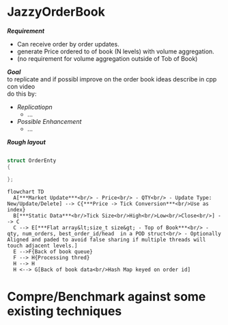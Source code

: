 # JazzyOrderBook
***Requirement***<br/>
 - Can receive order by order updates.
 - generate Price ordered to of book (N levels) with volume aggregation.
 - (no requirement for volume aggregation outside of Tob of Book)
 
***Goal***<br/>
to replicate and if possibl improve on the order book ideas describe in cpp con video<br/>
do this by:<br/>
- *Replicatiopn*
    - ...
- *Possible Enhancement*
    - ...

***Rough layout***
```cpp

struct OrderEnty
{

};
```
 
```mermaid
flowchart TD
  A[***Market Update***<br/> - Price<br/> - QTY<br/> - Update Type: New/Update/Delete] --> C{***Price -> Tick Conversion***<br/>Use as index}
  B[***Static Data***<br/>Tick Size<br/>High<br/>Low<br/>Close<br/>] --> C
  C --> E[***Flat array&lt;size_t size&gt; - Top of Book***<br/> - qty, num_orders, best_order_id/head  in a POD struct<br/> - Optionally Aligned and paded to avoid false sharing if multiple threads will touch adjacent levels.]
  E -->F{Back of book queue}
  F --> H{Processing thred}
  H --> H
  H <--> G[Back of book data<br/>Hash Map keyed on order id]
```

# Compre/Benchmark against some existing techniques
